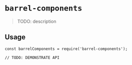 # `barrel-components`

> TODO: description

## Usage

```
const barrelComponents = require('barrel-components');

// TODO: DEMONSTRATE API
```

